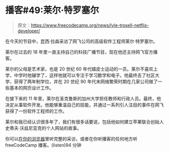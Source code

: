 # 播客#49:莱尔·特罗塞尔

> 原文：<https://www.freecodecamp.org/news/lyle-troxell-netflix-developer/>

在今天的节目中，昆西·拉森采访了网飞公司的高级软件工程师莱尔·特罗塞尔。

莱尔在过去的 18 年里一直主持自己的科技广播节目，现在他还主持网飞官方播客。

莱尔的父母是艺术家，也是 20 世纪 60 年代嬉皮士运动的一员。莱尔不喜欢上学，中学时他辍学了，这样他就可以专注于学习数学和电子。他最终去了社区大学，获得了两年制学位，并在 20 世纪 90 年代末网络繁荣时期在几家公司做了一些基本的网页设计工作。

在接下来的 11 年里，莱尔在圣克鲁斯的加州大学担任教师和行政人员。最终，他决定从事软件开发。他能够重温自己的技能，并通过一系列引人注目的事件在网飞获得了一份软件工程师的工作。

莱尔和我已经认识很多年了，我们有很多话要说，包括他如何建立苹果联合创始人史蒂夫·沃兹尼亚克的个人网站的故事。

你可以[在你的浏览器](https://podcast.freecodecamp.org/ep-49-lyle-troxell-software-engineer-at-netflix-and-radio-show-host)里听完整的采访，或者在你听播客的任何地方听 freeCodeCamp 播客。(listen)‌94 分钟